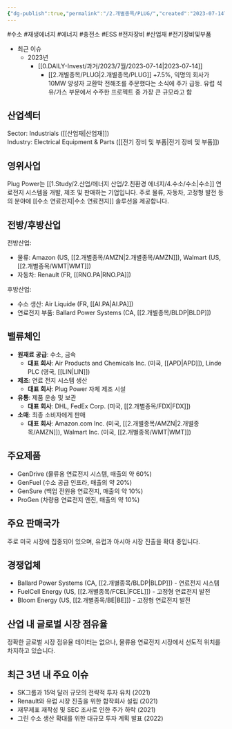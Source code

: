 ```yaml
---
{"dg-publish":true,"permalink":"/2.개별종목/PLUG/","created":"2023-07-14T10:40:46.978+09:00","updated":"2025-06-03T20:06:00.721+09:00"}
---
```


#수소  #재생에너지 #에너지 #충전소 #ESS #전자장비 #산업재 #전기장비및부품



- 최근 이슈
	- 2023년
		- [[0.DAILY-Invest/과거/2023/7월/2023-07-14\|2023-07-14]]
			- [[2.개별종목/PLUG\|2.개별종목/PLUG]] +7.5%, 익명의 회사가 10MW 양성자 교환막 전해조를 주문했다는 소식에 주가 급등. 유럽 석유/가스 부문에서 수주한 프로젝트 중 가장 큰 규모라고 함


## 산업섹터

Sector: Industrials ([[산업재\|산업재]])  
Industry: Electrical Equipment & Parts ([[전기 장비 및 부품\|전기 장비 및 부품]])

## 영위사업

Plug Power는 [[1.Study/2.산업/에너지 산업/2.친환경 에너지/4.수소/수소\|수소]] 연료전지 시스템을 개발, 제조 및 판매하는 기업입니다. 주로 물류, 자동차, 고정형 발전 등의 분야에 [[수소 연료전지\|수소 연료전지]] 솔루션을 제공합니다.

## 전방/후방산업

전방산업:

- 물류: Amazon (US, [[2.개별종목/AMZN\|2.개별종목/AMZN]]), Walmart (US, [[2.개별종목/WMT\|WMT]])
- 자동차: Renault (FR, [[RNO.PA\|RNO.PA]])

후방산업:

- 수소 생산: Air Liquide (FR, [[AI.PA\|AI.PA]])
- 연료전지 부품: Ballard Power Systems (CA, [[2.개별종목/BLDP\|BLDP]])

## 밸류체인

- **원재료 공급**: 수소, 금속
    - **대표 회사**: Air Products and Chemicals Inc. (미국, [[APD\|APD]]), Linde PLC (영국, [[LIN\|LIN]])
- **제조**: 연료 전지 시스템 생산
    - **대표 회사**: Plug Power 자체 제조 시설
- **유통**: 제품 운송 및 보관
    - **대표 회사**: DHL, FedEx Corp. (미국, [[2.개별종목/FDX\|FDX]])
- **소매**: 최종 소비자에게 판매
    - **대표 회사**: Amazon.com Inc. (미국, [[2.개별종목/AMZN\|2.개별종목/AMZN]]), Walmart Inc. (미국, [[2.개별종목/WMT\|WMT]])

## 주요제품

- GenDrive (물류용 연료전지 시스템, 매출의 약 60%)
- GenFuel (수소 공급 인프라, 매출의 약 20%)
- GenSure (백업 전원용 연료전지, 매출의 약 10%)
- ProGen (차량용 연료전지 엔진, 매출의 약 10%)

## 주요 판매국가

주로 미국 시장에 집중되어 있으며, 유럽과 아시아 시장 진출을 확대 중입니다.

## 경쟁업체

- Ballard Power Systems (CA, [[2.개별종목/BLDP\|BLDP]]) - 연료전지 시스템
- FuelCell Energy (US, [[2.개별종목/FCEL\|FCEL]]) - 고정형 연료전지 발전
- Bloom Energy (US, [[2.개별종목/BE\|BE]]) - 고정형 연료전지 발전

## 산업 내 글로벌 시장 점유율

정확한 글로벌 시장 점유율 데이터는 없으나, 물류용 연료전지 시장에서 선도적 위치를 차지하고 있습니다.

## 최근 3년 내 주요 이슈

- SK그룹과 15억 달러 규모의 전략적 투자 유치 (2021)
- Renault와 유럽 시장 진출을 위한 합작회사 설립 (2021)
- 재무제표 재작성 및 SEC 조사로 인한 주가 하락 (2021)
- 그린 수소 생산 확대를 위한 대규모 투자 계획 발표 (2022)